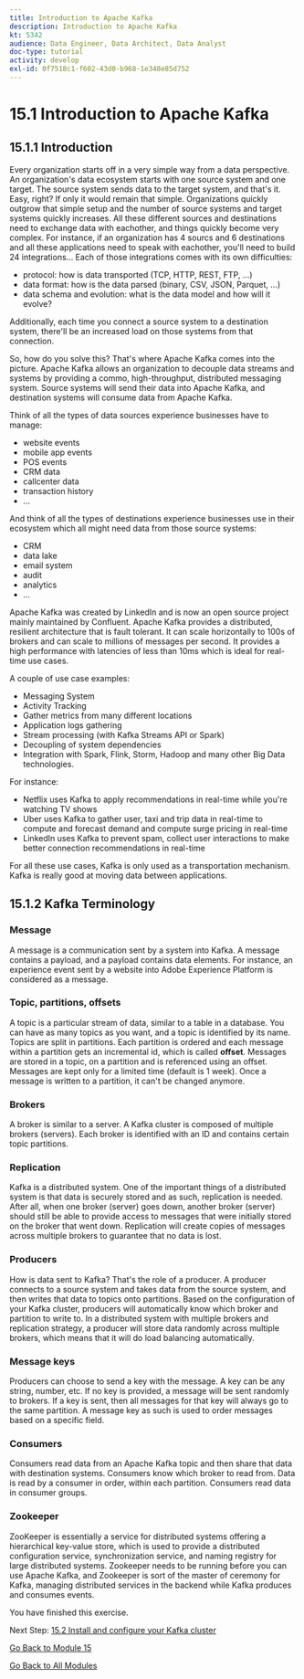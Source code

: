 ```yaml
---
title: Introduction to Apache Kafka
description: Introduction to Apache Kafka
kt: 5342
audience: Data Engineer, Data Architect, Data Analyst
doc-type: tutorial
activity: develop
exl-id: 0f7518c1-f602-43d0-b968-1e348e85d752
---
```

# 15.1 Introduction to Apache Kafka

## 15.1.1 Introduction

Every organization starts off in a very simple way from a data perspective. An organization's data ecosystem starts with one source system and one target. The source system sends data to the target system, and that's it. Easy, right?
If only it would remain that simple. Organizations quickly outgrow that simple setup and the number of source systems and target systems quickly increases. All these different sources and destinations need to exchange data with eachother, and things quickly become very complex.
For instance, if an organization has 4 sourcs and 6 destinations and all these applications need to speak with eachother, you'll need to build 24 integrations... Each of those integrations comes with its own difficulties:

- protocol: how is data transported (TCP, HTTP, REST, FTP, ...)
- data format: how is the data parsed (binary, CSV, JSON, Parquet, ...)
- data schema and evolution: what is the data model and how will it evolve?

Additionally, each time you connect a source system to a destination system, there'll be an increased load on those systems from that connection.

So, how do you solve this? That's where Apache Kafka comes into the picture. Apache Kafka allows an organization to decouple data streams and systems by providing a commo, high-throughput, distributed messaging system. Source systems will send their data into Apache Kafka, and destination systems will consume data from Apache Kafka.

Think of all the types of data sources experience businesses have to manage:

- website events
- mobile app events
- POS events
- CRM data
- callcenter data
- transaction history
- ...

And think of all the types of destinations experience businesses use in their ecosystem which all might need data from those source systems:

- CRM
- data lake
- email system
- audit
- analytics
- ...

Apache Kafka was created by LinkedIn and is now an open source project mainly maintained by Confluent.
Apache Kafka provides a distributed, resilient architecture that is fault tolerant. It can scale horizontally to 100s of brokers and can scale to millions of messages per second. It provides a high performance with latencies of less than 10ms which is ideal for real-time use cases.

A couple of use case examples:

- Messaging System
- Activity Tracking
- Gather metrics from many different locations
- Application logs gathering
- Stream processing (with Kafka Streams API or Spark)
- Decoupling of system dependencies
- Integration with Spark, Flink, Storm, Hadoop and many other Big Data technologies.

For instance:

- Netflix uses Kafka to apply recommendations in real-time while you're watching TV shows
- Uber uses Kafka to gather user, taxi and trip data in real-time to compute and forecast demand and compute surge pricing in real-time
- LinkedIn uses Kafka to prevent spam, collect user interactions to make better connection recommendations in real-time

For all these use cases, Kafka is only used as a transportation mechanism. Kafka is really good at moving data between applications.

## 15.1.2 Kafka Terminology

### Message

A message is a communication sent by a system into Kafka. A message contains a payload, and a payload contains data elements. For instance, an experience event sent by a website into Adobe Experience Platform is considered as a message.

### Topic, partitions, offsets

A topic is a particular stream of data, similar to a table in a database. You can have as many topics as you want, and a topic is identified by its name. Topics are split in partitions. Each partition is ordered and each message within a partition gets an incremental id, which is called **offset**. Messages are stored in a topic, on a partition and is referenced using an offset. Messages are kept only for a limited time (default is 1 week). Once a message is written to a partition, it can't be changed anymore.

### Brokers

A broker is similar to a server. A Kafka cluster is composed of multiple brokers (servers). Each broker is identified with an ID and contains certain topic partitions.

### Replication

Kafka is a distributed system. One of the important things of a distributed system is that data is securely stored and as such, replication is needed. After all, when one broker (server) goes down, another broker (server) should still be able to provide access to messages that were initially stored on the broker that went down. Replication will create copies of messages across multiple brokers to guarantee that no data is lost.

### Producers

How is data sent to Kafka? That's the role of a producer. A producer connects to a source system and takes data from the source system, and then writes that data to topics onto partitions. Based on the configuration of your Kafka cluster, producers will automatically know which broker and partition to write to. In a distributed system with multiple brokers and replication strategy, a producer will store data randomly across multiple brokers, which means that it will do load balancing automatically.

### Message keys

Producers can choose to send a key with the message. A key can be any string, number, etc. If no key is provided, a message will be sent randomly to brokers. If a key is sent, then all messages for that key will always go to the same partition. A message key as such is used to order messages based on a specific field.

### Consumers

Consumers read data from an Apache Kafka topic and then share that data with destination systems. Consumers know which broker to read from. Data is read by a consumer in order, within each partition. Consumers read data in consumer groups.

### Zookeeper

ZooKeeper is essentially a service for distributed systems offering a hierarchical key-value store, which is used to provide a distributed configuration service, synchronization service, and naming registry for large distributed systems. Zookeeper needs to be running before you can use Apache Kafka, and Zookeeper is sort of the master of ceremony for Kafka, managing distributed services in the backend while Kafka produces and consumes events.

You have finished this exercise.

Next Step: [15.2 Install and configure your Kafka cluster](./ex2.md)

[Go Back to Module 15](./aep-apache-kafka.md)

[Go Back to All Modules](../../overview.md)
